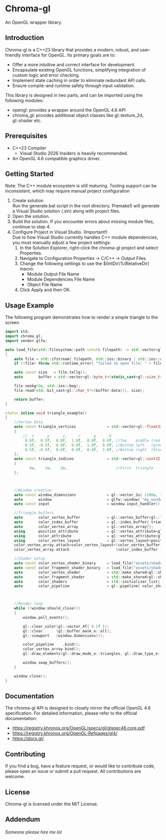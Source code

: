 # Chroma-gl
An OpenGL wrapper library.

## Introduction
Chroma-gl is a C++23 library that provides a modern, robust, and user-friendly interface for OpenGL.
Its primary goals are to:
* Offer a more intuitive and correct interface for development.
* Encapsulate existing OpenGL functions, simplifying integration of custom logic and error checking.
* Implement state caching in order to eliminate redundant API calls.
* Ensure compile-and runtime safety through input validation.

This library is designed in two parts, and can be imported using the following modules:
* opengl: provides a wrapper around the OpenGL 4.6 API
* chroma_gl: provides additional object classes like gl::texture_2d, gl::shader etc.

## Prerequisites
* C++23 Compiler
  * Visual Studio 2026 Insiders is heavily recommended.
* An OpenGL 4.6 compatible graphics driver.

## Getting Started
Note: The C++ module ecosystem is still maturing. Tooling support can be inconsistent, which may require manual project configuration

1. Create solution<br>
Run the generate.bat script in the root directory. Premake5 will generate a Visual Studio solution (.sln) along with project files.
2. Open the solution.
3. Build the solution. If you encounter errors about missing module files, continue to step 4.
4. Configure Project in Visual Studio. (Important!)<br>
Due to how Visual Studio currently handles C++ module dependencies, you must manually adjust a few project settings:
   1. In the Solution Explorer, right-click the chroma-gl project and select Properties.
   2. Navigate to Configuration Properties -> C/C++ -> Output Files.
   3. Change the following settings to use the $(IntDir)%(RelativeDir) macro:
      * Module Output File Name
      * Module Dependencies File Name
      * Object File Name
   4. Click Apply and then OK.

## Usage Example
The following program demonstrates how to render a simple triangle to the screen

```cpp
import std;
import chroma_gl;
import vendor.glfw;

auto load_file(std::filesystem::path const& filepath) -> std::vector<gl::byte_t>
{
    auto file = std::ifstream{ filepath, std::ios::binary | std::ios::ate };
    if (!file) throw std::runtime_error{ "failed to open file: " + filepath.string() };

    auto const size   = file.tellg();
    auto       buffer = std::vector<gl::byte_t>(static_cast<gl::size_t>(size));

    file.seekg(0u, std::ios::beg);
    file.read(std::bit_cast<gl::char_t*>(buffer.data()), size);

    return buffer;
}

static inline void triangle_example()
{
    //Vertex data
    auto const triangle_vertices              = std::vector<gl::float32_t>
    {
        //  x      y      z,     r      g      b
         0.0f,  0.5f,  0.0f,  1.0f,  0.0f,  0.0f, //Top    middle (red  )
        -0.5f, -0.5f,  0.0f,  0.0f,  1.0f,  0.0f, //Bottom left   (green)
         0.5f, -0.5f,  0.0f,  0.0f,  0.0f,  1.0f, //Bottom right  (blue )
    };
    auto const triangle_indices               = std::vector<gl::uint32_t>
    {
           0u,    1u,    2u,                      //First  triangle
    };



    //Window creation
    auto const window_dimensions              = gl::vector_2u{ 1280u, 720u };
    auto       window                         = glfw::window{ "my_window", window_dimensions };
    auto const input                          = window.input_handler();

    //Triangle buffers
    auto       color_vertex_buffer            = gl::vertex_buffer<gl::float32_t>{ triangle_vertices };
    auto       color_index_buffer             = gl::index_buffer{ triangle_indices };
    auto       color_vertex_array             = gl::vertex_array{};
    using      position_attribute             = gl::vertex_attribute<gl::float32_t, 3u>;
    using      color_attribute                = gl::vertex_attribute<gl::float32_t, 3u>;
    using      color_vertex_layout            = gl::vertex_layout<position_attribute, color_attribute>;
    color_vertex_array.attach<color_vertex_layout>(color_vertex_buffer);
    color_vertex_array.attach                     (color_index_buffer );

    //Shader setup
    auto const color_vertex_shader_binary     = load_file("assets/shaders/compiled/color.vert.spv");
    auto const color_fragment_shader_binary   = load_file("assets/shaders/compiled/color.frag.spv");
    auto       color_vertex_shader            = std::make_shared<gl::shader>(gl::shader::type_e::vertex  , "main", color_vertex_shader_binary  );
    auto       color_fragment_shader          = std::make_shared<gl::shader>(gl::shader::type_e::fragment, "main", color_fragment_shader_binary);
    auto       color_shaders                  = std::initializer_list{ color_vertex_shader, color_fragment_shader };
    auto       color_pipeline                 = gl::pipeline{ color_shaders };



    //Render loop
    while (!window.should_close())
    {
        window.poll_events();

        gl::clear_color(gl::vector_4f{ 0.1f });
        gl::clear      (gl::buffer_mask_e::all);
        gl::viewport   (window.dimensions());

        color_pipeline    .bind();
        color_vertex_array.bind();
        gl::draw_elements(gl::draw_mode_e::triangles, gl::draw_type_e::uint32, color_vertex_array.index_count(), gl::index_t{ 0u });

        window.swap_buffers();
    }

    window.close();
}
```

## Documentation
The chroma-gl API is designed to closely mirror the official OpenGL 4.6 specification. For detailed information, please refer to the official documentation:
* https://registry.khronos.org/OpenGL/specs/gl/glspec46.core.pdf
* https://registry.khronos.org/OpenGL-Refpages/gl4/
* https://docs.gl/

## Contributing
If you find a bug, have a feature request, or would like to contribute code, please open an issue or submit a pull request. All contributions are welcome.

## License
Chroma-gl is licensed under the MIT License.

## Addendum
###### <i>Someone please hire me lol</i>
